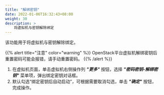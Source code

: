 ```yaml
---
title: "解绑密钥"
date: 2022-01-06T16:32:43+08:00
weight: 30
description: >
    将虚拟机与密钥解除绑定
---
```


该功能用于将虚拟机与密钥解除绑定。

{{% alert title="注意" color="warning" %}}
OpenStack平台虚拟机解绑密钥后重置密码可能会报错，请手动重置密码。
{{% /alert %}}

1. 在虚拟机页面，单击虚拟机右侧操作列 **_"更多"_** 按钮，选择 **_"密码密钥-解绑密钥"_** 菜单项，弹出绑定密钥对话框。
2. 默认勾选“绑定密钥后自动启动”，可根据需要取消勾选，单击 **_"确定"_** 按钮，完成操作。